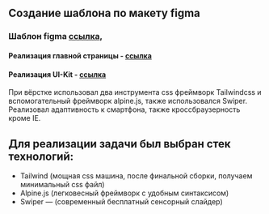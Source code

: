 ## Создание шаблона по макету figma

### Шаблон figma [ссылка]( https://vk.cc/clg1QO), 

#### Реализация главной страницы - [ссылка]( http://u1928479.isp.regruhosting.ru/crait/)

#### Реализация UI-Kit - [ссылка]( http://u1928479.isp.regruhosting.ru/crait/ui.html)

При вёрстке использовал два инструмента css фреймворк Tailwindcss и вспомогательный фреймворк alpine.js, также использовался Swiper.
Реализовал адаптивность к смартфона, также кроcсбраузерность кроме IE.

## Для реализации задачи был выбран стек технологий:
 * Tailwind (мощная css машина, после финальной сборки, получаем минимальный css файл)
 * Alpine.js (легковесный фреймворк с удобным синтаксисом)
 * Swiper — (современный бесплатный сенсорный слайдер)
